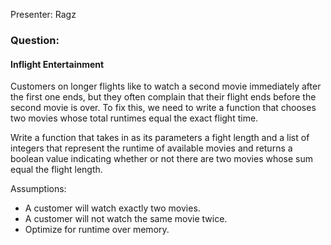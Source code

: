 Presenter: Ragz

### Question:

#### Inflight Entertainment

Customers on longer flights like to watch a second movie immediately after the first one ends, but they often complain that their flight ends before the second movie is over. To fix this, we need to write a function that chooses two movies whose total runtimes equal the exact flight time.

Write a function that takes in as its parameters a fight length and a list of integers that represent the runtime of available movies and returns a boolean value indicating whether or not there are two movies whose sum equal the flight length.

Assumptions:
 - A customer will watch exactly two movies.
 - A customer will not watch the same movie twice.
 - Optimize for runtime over memory.
